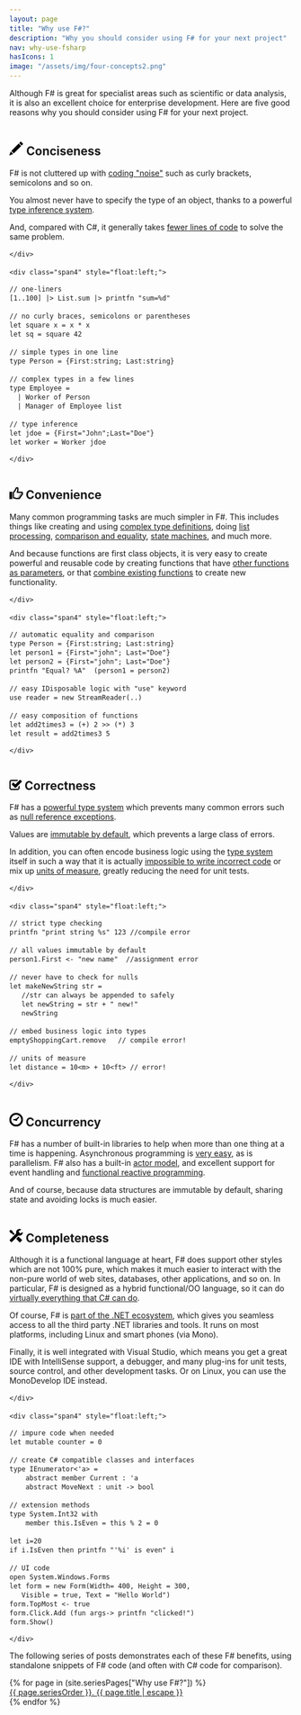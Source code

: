 ```yaml
---
layout: page
title: "Why use F#?"
description: "Why you should consider using F# for your next project"
nav: why-use-fsharp
hasIcons: 1
image: "/assets/img/four-concepts2.png"
---
```


Although F# is great for specialist areas such as scientific or data analysis, it is also an excellent choice for enterprise development. Here are five good reasons why you should consider using F# for  your next project. 

<div class="row">  
    <div class="span4" style="float:right;">
<h2><img src="/assets/img/glyphicons/glyphicons_030_pencil.png" class="bs-icon"> Conciseness</h2>

<p>
F# is not cluttered up with <a href="/posts/fvsc-sum-of-squares/">coding "noise"</a> such as curly brackets, semicolons and so on. 
</p>
<p>
You almost never have to specify the type of an object, thanks to a powerful <a href="/posts/conciseness-type-inference/">type inference system</a>. 
</p>
<p>
And, compared with C#, it generally takes <a href="/posts/fvsc-download/">fewer lines of code</a> to solve the same problem.
</p>

	</div>

    <div class="span4" style="float:left;">

```
// one-liners
[1..100] |> List.sum |> printfn "sum=%d"

// no curly braces, semicolons or parentheses
let square x = x * x
let sq = square 42 

// simple types in one line
type Person = {First:string; Last:string}

// complex types in a few lines
type Employee = 
  | Worker of Person
  | Manager of Employee list

// type inference
let jdoe = {First="John";Last="Doe"}
let worker = Worker jdoe
```

	</div>
    
</div>

<div class="row">  
    <div class="span4" style="float:right;">
<h2><img src="/assets/img/glyphicons/glyphicons_343_thumbs_up.png" class="bs-icon"> Convenience</h2>

<p>
Many common programming tasks are much simpler in F#.  This includes things like creating and using <a href="/posts/conciseness-type-definitions/">complex type definitions</a>, doing <a href="/posts/conciseness-extracting-boilerplate/">list processing</a>, <a href="/posts/convenience-types/">comparison and equality</a>, <a href="/posts/designing-with-types-representing-states/">state machines</a>, and much more. 
</p>
<p>
And because functions are first class objects, it is very easy to create powerful and reusable code by creating functions that have <a href="/posts/conciseness-extracting-boilerplate/">other functions as parameters</a>, or that <a href="/posts/conciseness-functions-as-building-blocks/">combine existing functions</a> to create new functionality. 
</p>


	</div>
    
    <div class="span4" style="float:left;">
```
// automatic equality and comparison
type Person = {First:string; Last:string}
let person1 = {First="john"; Last="Doe"}
let person2 = {First="john"; Last="Doe"}
printfn "Equal? %A"  (person1 = person2)

// easy IDisposable logic with "use" keyword
use reader = new StreamReader(..)

// easy composition of functions
let add2times3 = (+) 2 >> (*) 3
let result = add2times3 5
```

	</div>

</div>

<div class="row">  
    <div class="span4" style="float:right;">
<h2><img src="/assets/img/glyphicons/glyphicons_150_check.png" class="bs-icon"> Correctness</h2>

<p>
F# has a <a href="/posts/correctness-type-checking/">powerful type system</a> which prevents many common errors such as <a href="/posts/the-option-type/#option-is-not-null">null reference exceptions</a>.
</p>
<p>
Values are <a href="/posts/correctness-immutability/">immutable by default</a>, which prevents a large class of errors.
</p>
<p>
In addition, you can often encode business logic using the <a href="/posts/correctness-exhaustive-pattern-matching/">type system</a> itself in such a way that it is actually <a href="/posts/designing-for-correctness/">impossible to write incorrect code</a> or mix up <a href="/posts/units-of-measure/">units of measure</a>, greatly reducing the need for unit tests.   
</p>

	</div>

    <div class="span4" style="float:left;">
```
// strict type checking
printfn "print string %s" 123 //compile error

// all values immutable by default
person1.First <- "new name"  //assignment error 

// never have to check for nulls
let makeNewString str = 
   //str can always be appended to safely
   let newString = str + " new!"
   newString

// embed business logic into types
emptyShoppingCart.remove   // compile error!

// units of measure
let distance = 10<m> + 10<ft> // error!
```

	</div>
</div>


<div class="row">  
    <div class="span4" style="float:right;">
<h2><img src="/assets/img/glyphicons/glyphicons_054_clock.png" class="bs-icon"> Concurrency</h2>

<p>
F# has a number of built-in libraries to help when more than one thing at a time is happening. Asynchronous programming is <a href="/posts/concurrency-async-and-parallel/">very easy</a>, as is parallelism. F# also has a built-in <a href="/posts/concurrency-actor-model/">actor model</a>, and excellent support for event handling and <a href="/posts/concurrency-reactive/">functional reactive programming</a>. 
</p>
<p>
And of course, because data structures are immutable by default, sharing state and avoiding locks is much easier.
</p>
	</div>

    <div class="span4" style="float:left;">
```
// easy async logic with "async" keyword
let! result = async {something}

// easy parallelism
Async.Parallel [ for i in 0..40 -> 
      async { return fib(i) } ]

// message queues
MailboxProcessor.Start(fun inbox-> async{
	let! msg = inbox.Receive()
	printfn "message is: %s" msg
	})
```

	</div>
</div>	

<div class="row">  
    <div class="span4" style="float:right;">
<h2><img src="/assets/img/glyphicons/glyphicons_280_settings.png" class="bs-icon"> Completeness</h2>

<p>
Although it is a functional language at heart, F# does support other styles which are not 100% pure, which makes it much easier to interact with the non-pure world of web sites, databases, other applications, and so on. In particular, F# is designed as a hybrid functional/OO language, so it can do <a href="/posts/completeness-anything-csharp-can-do/">virtually everything that C# can do</a>.  
</p>
<p>
Of course, F# is <a href="/posts/completeness-seamless-dotnet-interop/">part of the .NET ecosystem</a>, which gives you seamless access to all the third party .NET libraries and tools. It runs on most platforms, including Linux and smart phones (via Mono).
</p>
<p>
Finally, it is well integrated with Visual Studio, which means you get a great IDE with IntelliSense support, a debugger, and many plug-ins for unit tests, source control, and other development tasks. Or on Linux, you can use the MonoDevelop IDE instead.
</p>

	</div>

    <div class="span4" style="float:left;">
```
// impure code when needed
let mutable counter = 0

// create C# compatible classes and interfaces
type IEnumerator<'a> = 
    abstract member Current : 'a
    abstract MoveNext : unit -> bool 

// extension methods
type System.Int32 with
    member this.IsEven = this % 2 = 0

let i=20
if i.IsEven then printfn "'%i' is even" i
	
// UI code
open System.Windows.Forms 
let form = new Form(Width= 400, Height = 300, 
   Visible = true, Text = "Hello World") 
form.TopMost <- true
form.Click.Add (fun args-> printfn "clicked!")
form.Show()
```

	</div>
	
</div>

The following series of posts demonstrates each of these F# benefits, using standalone snippets of F# code (and often with C# code for comparison).  

<div class="well">
	{% for page in (site.seriesPages["Why use F#?"]) %}
	<div><a href="{{ page.url }}/" title="{{ page.title | escape }}">{{ page.seriesOrder }}. {{ page.title | escape }}</a></div>
	{% endfor %}
</div>
